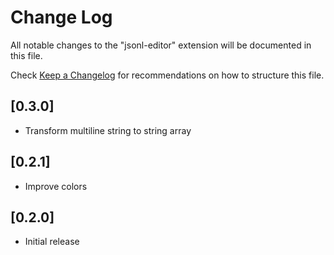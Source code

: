 # Change Log

All notable changes to the "jsonl-editor" extension will be documented in this file.

Check [Keep a Changelog](http://keepachangelog.com/) for recommendations on how to structure this file.

## [0.3.0]

- Transform multiline string to string array

## [0.2.1]

- Improve colors

## [0.2.0]

- Initial release

